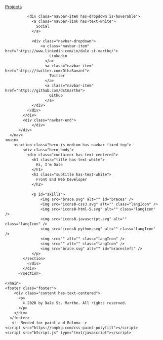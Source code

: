 <body class="has-navbar-fixed-top">
	<nav class="navbar is-dark is-fixed-top" role="navigation" aria-label="main navigation">
		<div class="navbar-brand">
			<a role="button" class="navbar-burger" aria-label="menu" aria-expanded="false">
			<span aria-hidden="true"></span>
			<span aria-hidden="true"></span>
			<span aria-hidden="true"></span>
		  </a>
		</div>
		<div class="navbar-menu">
			<div class="navbar-start">
			<a class="navbar-item has-text-white" href="#projectSection">
				Projects
			  </a>
			
			  <div class="navbar-item has-dropdown is-hoverable">
				<a class="navbar-link has-text-white">
				  Social
				</a>
			  
				<div class="navbar-dropdown">
					<a class="navbar-item" href="https://www.linkedin.com/in/dale-st-marthe/">
						Linkedin
					  </a>
					  <a class="navbar-item" href="https://twitter.com/DthaSavant">
						Twitter
					  </a>
					  <a class="navbar-item" href="https://github.com/dstmarthe">
						Github
					  </a>
				</div>
			  </div>
			</div>
			<div class="navbar-end">
				</div>
		  </div>
	  </nav>
	<main>
		<section class="hero is-medium has-navbar-fixed-top">
			<div class="hero-body">
			  <div class="container has-text-centered">
				<h1 class="title has-text-white">
				  Hi, I'm Dale
				</h1>
				<h2 class="subtitle has-text-white">
				  Front End Web Developer
				</h2>
				
				<p id="skills">
					<img src="brace.svg" alt="" id="braces" />
					<img src="icons8-css3.svg" alt="" class="langIcon" />
					<img src="icons8-html-5.svg" alt="" class="langIcon" />
					<img src="icons8-javascript.svg" alt="" class="langIcon" />
					<img src="icons8-python.svg" alt="" class="langIcon" />
					<img src="" alt="" class="langIcon" />
					<img src="" alt="" class="langIcon" />
					<img src="brace.svg" alt="" id="bracesleft" />
				</p>
			</section>	
			  </div>
			</div>
		  </section>
	
	</main>
	<footer class="footer">
		<div class="content has-text-centered">
		  <p>
			© 2020 by Dale St. Marthe. All rights reserved.
		  </p>
		</div>
	  </footer>
	   <!--Needed for paint and Bulnma-->
	<script src="https://unpkg.com/css-paint-polyfill"></script>
	<script src="bScript.js" type="text/javascript"></script>
</body>

